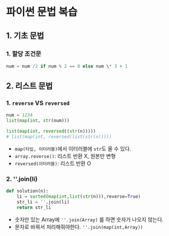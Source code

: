 # 파이썬 문법 복습


## 1. 기초 문법

### 1. 할당 조건문 
```py
num = num /2 if num % 2 == 0 else num \* 3 + 1
```


## 2. 리스트 문법

### 1. `reverse` VS `reversed`

```py
num = 1234
list(map(int, str(num)))

list(map(int, reversed((str(n)))))
# list(map(int, reversed(list(str(n)))))
```

- `map(타입, 이터러블)`에서 이터러블에 `str`도 올 수 있다.
- `array.reverse()`: 리스트 반환 X, 원본만 변형
- `reversed(이터러블)`: 리스트 반환 O

### 2. ''.join(li)

```py
def solution(n):
    li = sorted(map(int,list(str(n))),reverse=True)
    str_li = ''.join(li)
    return str_li
```

- 숫자만 있는 Array에 `''.join(Array)` 를 하면 숫자가 나오지 않는다.
- 문자로 바꿔서 처리해줘야한다. `''.join(map(int,Array))`
